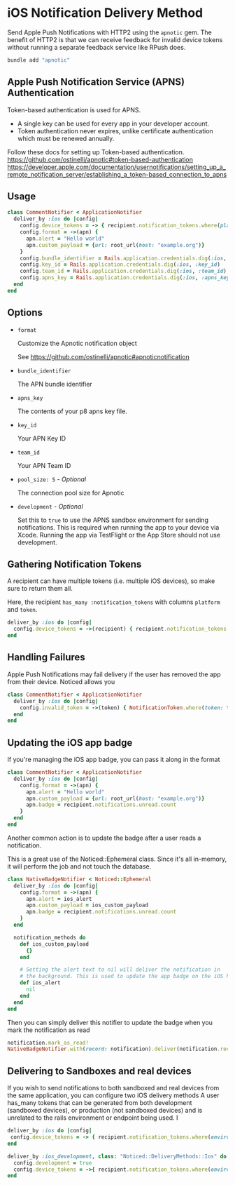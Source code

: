 # iOS Notification Delivery Method

Send Apple Push Notifications with HTTP2 using the `apnotic` gem. The benefit of HTTP2 is that we can receive feedback for invalid device tokens without running a separate feedback service like RPush does.

```bash
bundle add "apnotic"
```

## Apple Push Notification Service (APNS) Authentication

Token-based authentication is used for APNS.
* A single key can be used for every app in your developer account.
* Token authentication never expires, unlike certificate authentication which must be renewed annually.

Follow these docs for setting up Token-based authentication.
https://github.com/ostinelli/apnotic#token-based-authentication
https://developer.apple.com/documentation/usernotifications/setting_up_a_remote_notification_server/establishing_a_token-based_connection_to_apns

## Usage

```ruby
class CommentNotifier < ApplicationNotifier
  deliver_by :ios do |config|
    config.device_tokens = -> { recipient.notification_tokens.where(platform: :iOS).pluck(:token) }
    config.format = ->(apn) {
      apn.alert = "Hello world"
      apn.custom_payload = {url: root_url(host: "example.org")}
    }
    config.bundle_identifier = Rails.application.credentials.dig(:ios, :bundle_id)
    config.key_id = Rails.application.credentials.dig(:ios, :key_id)
    config.team_id = Rails.application.credentials.dig(:ios, :team_id)
    config.apns_key = Rails.application.credentials.dig(:ios, :apns_key)
  end
end
```

## Options

* `format`

  Customize the Apnotic notification object

  See https://github.com/ostinelli/apnotic#apnoticnotification

* `bundle_identifier`

  The APN bundle identifier

* `apns_key`

  The contents of your p8 apns key file.

* `key_id`

  Your APN Key ID

* `team_id`

  Your APN Team ID

* `pool_size: 5` - *Optional*

  The connection pool size for Apnotic

* `development` - *Optional*

  Set this to `true` to use the APNS sandbox environment for sending notifications. This is required when running the app to your device via Xcode. Running the app via TestFlight or the App Store should not use development.

## Gathering Notification Tokens

A recipient can have multiple tokens (i.e. multiple iOS devices), so make sure to return them all.

Here, the recipient `has_many :notification_tokens` with columns `platform` and `token`.

```ruby
deliver_by :ios do |config|
  config.device_tokens = ->(recipient) { recipient.notification_tokens.where(platform: :iOS).pluck(:token) }
end
```

## Handling Failures

Apple Push Notifications may fail delivery if the user has removed the app from their device. Noticed allows you

```ruby
class CommentNotifier < ApplicationNotifier
  deliver_by :ios do |config|
    config.invalid_token = ->(token) { NotificationToken.where(token: token).destroy_all }
  end
end
```

## Updating the iOS app badge

If you're managing the iOS app badge, you can pass it along in the format

```ruby
class CommentNotifier < ApplicationNotifier
  deliver_by :ios do |config|
    config.format = ->(apn) {
      apn.alert = "Hello world"
      apn.custom_payload = {url: root_url(host: "example.org")}
      apn.badge = recipient.notifications.unread.count
    }
  end
end
```

Another common action is to update the badge after a user reads a notification. 

This is a great use of the Noticed::Ephemeral class. Since it's all in-memory, it will perform the job and not touch the database.

```ruby
class NativeBadgeNotifier < Noticed::Ephemeral
  deliver_by :ios do |config|
    config.format = ->(apn) {
      apn.alert = ios_alert
      apn.custom_payload = ios_custom_payload
      apn.badge = recipient.notifications.unread.count
    }
  end

  notification_methods do
    def ios_custom_payload
      {}
    end

    # Setting the alert text to nil will deliver the notification in
    # the background. This is used to update the app badge on the iOS home screen
    def ios_alert
      nil
    end
  end
end
```

Then you can simply deliver this notifier to update the badge when you mark the notification as read

```ruby
notification.mark_as_read!
NativeBadgeNotifier.with(record: notification).deliver(notification.recipient)
```

## Delivering to Sandboxes and real devices

If you wish to send notifications to both sandboxed and real devices from the same application, you can configure two iOS delivery methods
A user has_many tokens that can be generated from both development (sandboxed devices), or production (not sandboxed devices) and is unrelated to the rails environment or endpoint being used. I

```ruby
deliver_by :ios do |config|
 config.device_tokens = -> { recipient.notification_tokens.where(environment: :production, platform: :iOS).pluck(:token) }
end

deliver_by :ios_development, class: "Noticed::DeliveryMethods::Ios" do |config|
  config.development = true
  config.device_tokens = ->{ recipient.notification_tokens.where(environment: :development, platform: :iOS).pluck(:token) }
end
```
